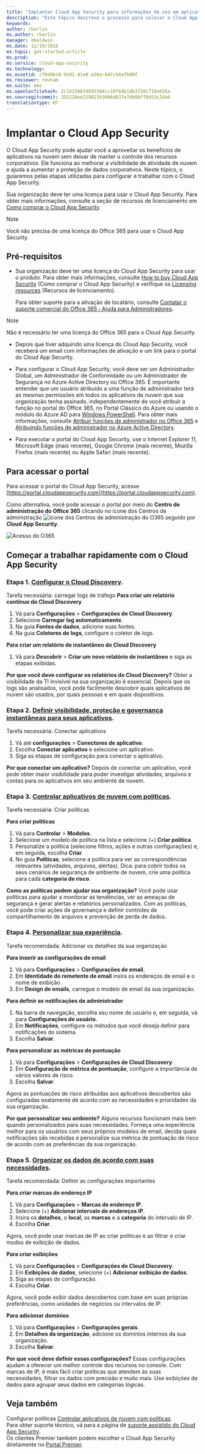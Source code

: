 ```yaml
---
title: "Implantar Cloud App Security para informações de uso em aplicativo de nuvem e controle | Microsoft Docs"
description: "Este tópico descreve o processo para colocar o Cloud App Security em funcionamento."
keywords: 
author: rkarlin
ms.author: rkarlin
manager: mbaldwin
ms.date: 12/19/2016
ms.topic: get-started-article
ms.prod: 
ms.service: cloud-app-security
ms.technology: 
ms.assetid: cf040b18-93d1-41e8-a26a-647c56afb00f
ms.reviewer: reutam
ms.suite: ems
ms.openlocfilehash: 2c1b1506f4693304cc10f64b1db372dc710e026a
ms.sourcegitcommit: 355226ee21981563066d637e7db0bff0d53c2da6
translationtype: HT
---
```

# <a name="deploy-cloud-app-security"></a>Implantar o Cloud App Security
O Cloud App Security pode ajudar você a aproveitar os benefícios de aplicativos na nuvem sem deixar de manter o controle dos recursos corporativos. Ele funciona ao melhorar a visibilidade de atividade de nuvem e ajuda a aumentar a proteção de dados corporativos. Neste tópico, o guiaremos pelas etapas utilizadas para configurar e trabalhar com o Cloud App Security.  

Sua organização deve ter uma licença para usar o Cloud App Security. Para obter mais informações, consulte a seção de recursos de licenciamento em [Como comprar o Cloud App Security](https://www.microsoft.com/en-us/cloud-platform/cloud-app-security).  

>[!NOTE]
>Você não precisa de uma licença do Office 365 para usar o Cloud App Security.  

## <a name="prerequisites"></a>Pré-requisitos  
  
-   Sua organização deve ter uma licença do Cloud App Security para usar o produto. Para obter mais informações, consulte [How to buy Cloud App Security](https://www.microsoft.com/server-cloud/products/cloud-app-security/default.aspx) (Como comprar o Cloud App Security) e verifique os [Licensing resources](https://www.microsoft.com/server-cloud/products/cloud-app-security/default.aspx) (Recursos de licenciamento).  
  
     Para obter suporte para a ativação de locatário, consulte [Contatar o suporte comercial do Office 365 ‑ Ajuda para Administradores](https://support.office.com/article/Contact-Office-365-for-business-support-Admin-Help-32a17ca7-6fa0-4870-8a8d-e25ba4ccfd4b).  
  
> [!NOTE] 
> Não é necessário ter uma licença do Office 365 para o Cloud App Security.  
  
-   Depois que tiver adquirido uma licença do Cloud App Security, você receberá um email com informações de ativação e um link para o portal do Cloud App Security.  
  
-   Para configurar o Cloud App Security, você deve ser um Administrador Global, um Administrador de Conformidade ou um Administrador de Segurança no Azure Active Directory ou Office 365. É importante entender que um usuário atribuído a uma função de administrador terá as mesmas permissões em todos os aplicativos de nuvem que sua organização tenha assinado, independentemente de você atribuir a função no portal do Office 365, no Portal Clássico do Azure ou usando o módulo do Azure AD para [Windows PowerShell](https://technet.microsoft.com/library/mt736914.aspx). Para obter mais informações, consulte [Atribuir funções de administrador no Office 365](https://support.office.com/article/Assigning-admin-roles-in-Office-365-eac4d046-1afd-4f1a-85fc-8219c79e1504) e [Atribuindo funções de administrador no Azure Active Directory](https://azure.microsoft.com/documentation/articles/active-directory-assign-admin-roles/).  
  
-   Para executar o portal do Cloud App Security, use o Internet Explorer 11, Microsoft Edge (mais recente), Google Chrome (mais recente), Mozilla Firefox (mais recente) ou Apple Safari (mais recente).  

## <a name="to-access-the-portal"></a>Para acessar o portal

Para acessar o portal do Cloud App Security, acesse [https://portal.cloudappsecurity.com](https://portal.cloudappsecurity.com).  
  
Como alternativa, você pode acessar o portal por meio do **Centro de administração do Office 365** clicando no ícone dos Centros de administração ![ícone dos Centros de administração do O365](./media/o365-admin-centers-icon.png "ícone dos Centros de administração do O365") seguido por **Cloud App Security**.  
  
![Acesso do O365](./media/access-from-o365.png "Acesso do O365")  
  



## <a name="get-started-quickly-with-cloud-app-security"></a>Começar a trabalhar rapidamente com o Cloud App Security  

 

### <a name="step-1-set-up-cloud-discoveryset-up-cloud-discoverymd"></a>Etapa 1. [Configurar o Cloud Discovery](set-up-cloud-discovery.md).
Tarefa necessária: carregar logs de tráfego **Para criar um relatório contínuo do Cloud Discovery**

 1. Vá para **Configurações** > **Configurações de Cloud Discovery**.
 2. Selecione **Carregar log automaticamente**.
 3. Na guia **Fontes de dados**, adicione suas fontes.
 4. Na guia **Coletores de logs**, configure o coletor de logs.
 
 **Para criar um relatório de instantâneo do Cloud Discovery**

 1. Vá para **Descobrir** > **Criar um novo relatório de instantâneo** e siga as etapas exibidas.

**Por que você deve configurar os relatórios do Cloud Discovery?**
Obter a visibilidade da TI Invisível na sua organização é essencial.
Depois que os logs são analisados, você pode facilmente descobrir quais aplicativos de nuvem são usados, por quais pessoas e em quais dispositivos.


### <a name="step-2-set-instant-visibility-protection-and-governance-actions-for-your-appsenable-instant-visibility-protection-and-governance-actions-for-your-appsmd"></a>Etapa 2. [Definir visibilidade, proteção e governança instantâneas para seus aplicativos](enable-instant-visibility-protection-and-governance-actions-for-your-apps.md).
Tarefa necessária: Conectar aplicativos

1. Vá até **configurações** > **Conectores de aplicativo**.
2. Escolha **Conectar aplicativo** e selecione um aplicativo.
3. Siga as etapas de configuração para conectar o aplicativo.

**Por que conectar um aplicativo?**
Depois de conectar um aplicativo, você pode obter maior visibilidade para poder investigar atividades, arquivos e contas para os aplicativos em seu ambiente de nuvem.


### <a name="step-3-control-cloud-apps-with-policiescontrol-cloud-apps-with-policiesmd"></a>Etapa 3. [Controlar aplicativos de nuvem com políticas](control-cloud-apps-with-policies.md).
Tarefa necessária: Criar políticas

**Para criar políticas**

1. Vá para **Controlar** > **Modelos**.
2. Selecione um modelo de política na lista e selecione (+) **Criar política**.
3. Personalize a política (selecione filtros, ações e outras configurações) e, em seguida, escolha **Criar**.
4. No guia **Políticas**, selecione a política para ver as correspondências relevantes (atividades, arquivos, alertas).
 Dica: para cobrir todos os seus cenários de segurança de ambiente de nuvem, crie uma política para cada **categoria de risco**.

**Como as políticas podem ajudar sua organização?**
Você pode usar políticas para ajudar a monitorar as tendências, ver as ameaças de segurança e gerar alertas e relatórios personalizados. Com as políticas, você pode criar ações de governança e definir controles de compartilhamento de arquivos e prevenção de perda de dados.


### <a name="step-4-personalize-your-experiencegeneral-setupmdadallommailsettings"></a>Etapa 4. [Personalizar sua experiência](general-setup.md#Adallom_mailsettings).
Tarefa recomendada: Adicionar os detalhes da sua organização

**Para inserir as configurações de email**

1. Vá para **Configurações** > **Configurações de email**.
2. Em **Identidade do remetente de email** insira os endereços de email e o nome de exibição.
3. Em **Design de emails**, carregue o modelo de email da sua organização.

 **Para definir as notificações de administrador**

1. Na barra de navegação, escolha seu nome de usuário e, em seguida, vá para **Configurações de usuário**.
2. Em **Notificações**, configure os métodos que você deseja definir para notificações do sistema.
3. Escolha **Salvar**.

 **Para personalizar as métricas de pontuação**

1. Vá para **Configurações** > **Configurações de Cloud Discovery**.
2. Em **Configuração de métrica de pontuação**, configure a importância de vários valores de risco.
3. Escolha **Salvar**.

 Agora as pontuações de risco atribuídas aos aplicativos descobertos são configuradas exatamente de acordo com as necessidades e prioridades da sua organização.

**Por que personalizar seu ambiente?**
Alguns recursos funcionam mais bem quando personalizados para suas necessidades. Forneça uma experiência melhor para os usuários com seus próprios modelos de email, decida quais notificações são recebidas e personalize sua métrica de pontuação de risco de acordo com as preferências da sua organização.


### <a name="step-5-organize-the-data-according-to-your-needsgeneral-setupmdiptagsandranges"></a>Etapa 5. [Organizar os dados de acordo com suas necessidades](general-setup.md#IPtagsandRanges).
Tarefa recomendada: Definir as configurações importantes

**Para criar marcas de endereço IP**

1. Vá para **Configurações** > **Marcas de endereço IP**.
2. Selecione (+) **Adicionar intervalo de endereços IP**.
3. Insira os **detalhes**, o **local**, as **marcas** e a **categoria** do intervalo de IP.
4. Escolha **Criar**.

 Agora, você pode usar marcas de IP ao criar políticas e ao filtrar e criar modos de exibição de dados.

 **Para criar exibições**

1. Vá para **Configurações** > **Configurações de Cloud Discovery**.
2. Em **Exibições de dados**, selecione (+) **Adicionar exibição de dados**.
3. Siga as etapas de configuração.
4. Escolha **Criar**.

Agora, você pode exibir dados descobertos com base em suas próprias preferências, como unidades de negócios ou intervalos de IP.

**Para adicionar domínios**

1. Vá para **Configurações** > **Configurações gerais**.
2. Em **Detalhes da organização**, adicione os domínios internos da sua organização.
3. Escolha **Salvar**.

**Por que você deve definir essas configurações?**
Essas configurações ajudam a oferecer um melhor controle dos recursos no console. Com marcas de IP, é mais fácil criar políticas que atendem às suas necessidades, filtrar os dados com precisão e muito mais. Use exibições de dados para agrupar seus dados em categorias lógicas.
  

## <a name="see-also"></a>Veja também

Configurar políticas [Controlar aplicativos de nuvem com políticas](control-cloud-apps-with-policies.md).    
Para obter suporte técnico, vá para a página de [suporte assistido do Cloud App Security](http://support.microsoft.com/oas/default.aspx?prid=16031).   
Os clientes Premier também podem escolher o Cloud App Security diretamente no [Portal Premier](https://premier.microsoft.com/).   
